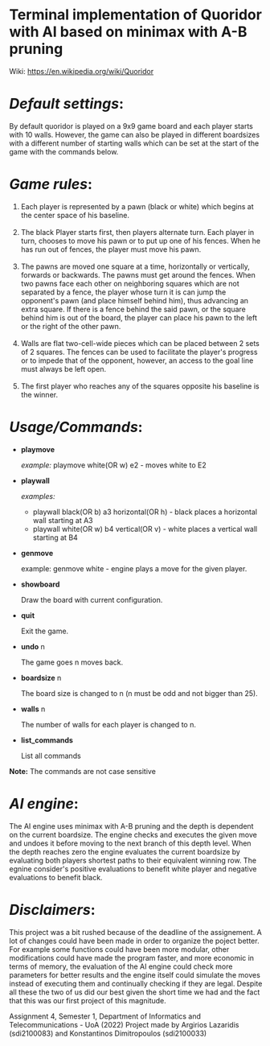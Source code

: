 # Terminal implementation of Quoridor with AI based on minimax with A-B pruning

Wiki: https://en.wikipedia.org/wiki/Quoridor


# *Default settings*:
  By default quoridor is played on a 9x9 game board and each player starts with 10 walls. However, the game can also be played in different boardsizes with a different number of starting walls which can be set at the start of the game with the commands below.

# *Game rules*:

 1) Each player is represented by a pawn (black or white) which begins at the center space of his baseline.<br/><br/>
 2) The black Player starts first, then players alternate turn. Each player in turn, chooses to move his pawn or to put up one of his fences. When he has run out of  fences, the player must move his pawn.<br/><br/>
 3) The pawns are moved one square at a time, horizontally or vertically, forwards or backwards. The pawns must get around the fences. When two pawns face each other on neighboring squares which are not separated by a fence, the player whose turn it is can jump the opponent's pawn (and place himself behind him), thus advancing an extra square. If there is a fence behind the said pawn, or the square behind him is out of the board, the player can place his pawn to the left or the right of the other pawn.<br/><br/>
 4) Walls are flat two-cell-wide pieces which can be placed between 2 sets of 2 squares. The fences can be used to facilitate the player's progress or to impede that of the opponent, however, an access to the goal line must always be left open.<br/><br/> 
 5) The first player who reaches any of the squares opposite his baseline is the winner.

# *Usage/Commands*:
* **playmove** <player> <position> <br/>

  *example:* playmove white(OR w) e2 - moves white to E2
  
* **playwall** <player> <position> <orientation> <br/>

  *examples:*<br/>
  * playwall black(OR b) a3 horizontal(OR h) - black places a horizontal wall starting at A3 <br/>
  * playwall white(OR w) b4 vertical(OR v) - white places a vertical wall starting at B4 <br/>
  
* **genmove** <player> <br/>

  example: genmove white - engine plays a move for the given player.
 
* **showboard** <br/>

  Draw the board with current configuration.
  
* **quit** <br/>

  Exit the game.
  
* **undo** n <br/>

  The game goes n moves back.
  
* **boardsize** n <br/>

  The board size is changed to n (n must be odd and not bigger than 25).
  
* **walls** n <br/>

  The number of walls for each player is changed to n.
  
* **list_commands** <br/>

  List all commands
  
**Note:** The commands are not case sensitive <br/>

# *AI engine*:
  The AI engine uses minimax with A-B pruning and the depth is dependent on the current boardsize. The engine checks and executes the given move and undoes it before moving to the next branch of this depth level. When the depth reaches zero the engine evaluates the current boardsize by evaluating both players shortest paths to their equivalent winning row. The egnine consider's positive evaluations to benefit white player and negative evaluations to benefit black.


# *Disclaimers*:
  This project was a bit rushed because of the deadline of the assignement.
  A lot of changes could have been made in order to organize the poject better. For example some functions could have been more modular, other modifications could have made the program faster, and more economic in terms of memory, the evaluation of the AI engine could check more parameters for better results and the engine itself could simulate the moves instead of executing them and continually checking if they are legal.
  Despite all these the two of us did our best given the short time we had and the fact that this was our first project of this magnitude.

Assignment 4, Semester 1, Department of Informatics and Telecommunications - UoA (2022)
Project made by Argirios Lazaridis (sdi2100083) and Konstantinos Dimitropoulos (sdi2100033)
